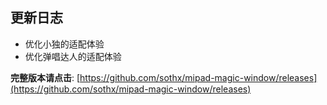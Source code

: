 ## 更新日志

- 优化小独的适配体验
- 优化弹唱达人的适配体验



**完整版本请点击**: [https://github.com/sothx/mipad-magic-window/releases](https://github.com/sothx/mipad-magic-window/releases)